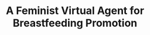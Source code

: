 ---
name: "A Feminist Virtual Agent For Breastfeeding"
title: "A Feminist Virtual Agent for Breastfeeding Promotion"
project: null
event: "Intelligent Virtual Agents conference (IVA)"
authors:
- name: "Shi, L."
- name: "Bickmore, T."
- name: "Edwards, R."
year: 2015
resources:
- name: "IVA15 Feminist"
  src: "IVA15.Feminist.pdf"
external_url: null
draft: false 
headless: true
---